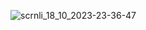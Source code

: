 ![scrnli_18_10_2023-23-36-47](https://github.com/JPougano/social-proof-class/assets/87842758/4437fede-143b-4257-8a46-6e302ba091db)

